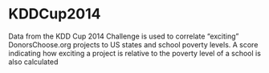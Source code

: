 # KDDCup2014
Data from the KDD Cup 2014 Challenge is used to correlate “exciting” DonorsChoose.org projects to US states and school poverty levels. A score indicating how exciting a project is relative to the poverty level of a school is also calculated
